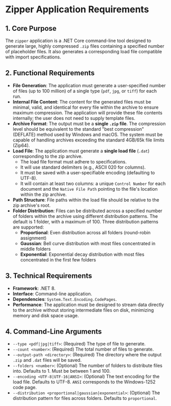 # Zipper Application Requirements

## 1. Core Purpose

The `zipper` application is a .NET Core command-line tool designed to generate large, highly compressed `.zip` files containing a specified number of placeholder files. It also generates a corresponding load file compatible with import specifications.

## 2. Functional Requirements

- **File Generation**: The application must generate a user-specified number of files (up to 100 million) of a single type (`pdf`, `jpg`, or `tiff`) for each run.
- **Internal File Content**: The content for the generated files must be minimal, valid, and identical for every file within the archive to ensure maximum compression. The application will provide these file contents internally; the user does not need to supply template files.
- **Archive Format**: The output must be a **single `.zip` file**. The compression level should be equivalent to the standard "best compression" (DEFLATE) method used by Windows and macOS. The system must be capable of handling archives exceeding the standard 4GB/65k file limits (Zip64).
- **Load File**: The application must generate a **single load file** (`.dat`) corresponding to the zip archive.
    - The load file format must adhere to specifications.
    - It will use standard delimiters (e.g., ASCII 020 for columns).
    - It must be saved with a user-specifiable encoding (defaulting to UTF-8).
    - It will contain at least two columns: a unique `Control Number` for each document and the `Native File Path` pointing to the file's location within the zip archive.
- **Path Structure**: File paths within the load file should be relative to the zip archive's root.
- **Folder Distribution**: Files can be distributed across a specified number of folders within the archive using different distribution patterns. The default is 1 folder, with a maximum of 100. Three distribution patterns are supported:
    - **Proportional**: Even distribution across all folders (round-robin assignment)
    - **Gaussian**: Bell curve distribution with most files concentrated in middle folders
    - **Exponential**: Exponential decay distribution with most files concentrated in the first few folders

## 3. Technical Requirements

- **Framework**: .NET 8.
- **Interface**: Command-line application.
- **Dependencies**: `System.Text.Encoding.CodePages`.
- **Performance**: The application must be designed to stream data directly to the archive without storing intermediate files on disk, minimizing memory and disk space usage.

## 4. Command-Line Arguments

- `--type <pdf|jpg|tiff>`: (Required) The type of file to generate.
- `--count <number>`: (Required) The total number of files to generate.
- `--output-path <directory>`: (Required) The directory where the output `.zip` and `.dat` files will be saved.
- `--folders <number>`: (Optional) The number of folders to distribute files into. Defaults to 1. Must be between 1 and 100.
- `--encoding <UTF-8|UTF-16|ANSI>`: (Optional) The text encoding for the load file. Defaults to UTF-8. `ANSI` corresponds to the Windows-1252 code page.
- `--distribution <proportional|gaussian|exponential>`: (Optional) The distribution pattern for files across folders. Defaults to `proportional`.
